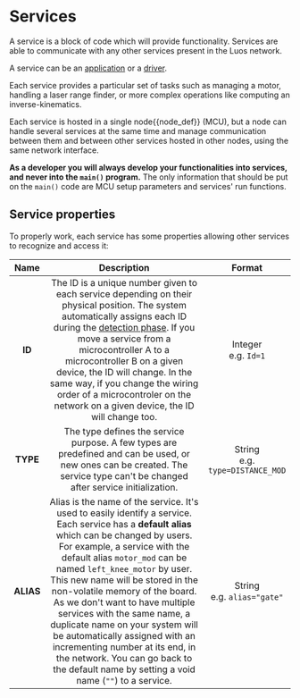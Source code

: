 # Services

A service is a block of code which will provide functionality. Services are able to communicate with any other services present in the Luos network.

A service can be an [application](./services/create-services.html#apps-guidelines) or a [driver](./services/create-services.html#drivers-guidelines).

Each service provides a particular set of tasks such as managing a motor, handling a laser range finder, or more complex operations like computing an inverse-kinematics.

Each service is hosted in a single <span className="cust_tooltip">node<span className="cust_tooltiptext">{{node_def}}</span></span> (MCU), but a node can handle several services at the same time and manage communication between them and between other services hosted in other nodes, using the same network interface.

**As a developer you will always develop your functionalities into services, and never into the `main()` program.** The only information that should be put on the `main()` code are MCU setup parameters and services' run functions.

## Service properties

To properly work, each service has some properties allowing other services to recognize and access it:

|   Name    |                                                                                                                                                                                                                                                                                         Description                                                                                                                                                                                                                                                                                         |                Format                |
| :-------: | :-----------------------------------------------------------------------------------------------------------------------------------------------------------------------------------------------------------------------------------------------------------------------------------------------------------------------------------------------------------------------------------------------------------------------------------------------------------------------------------------------------------------------------------------------------------------------------------------: | :----------------------------------: |
|  **ID**   |                                                                 The ID is a unique number given to each service depending on their physical position. The system automatically assigns each ID during the [detection phase](../overview/general-basics.html#service-detection). If you move a service from a microcontroller A to a microcontroller B on a given device, the ID will change. In the same way, if you change the wiring order of a microcontroler on the network on a given device, the ID will change too.                                                                  |       Integer<br />e.g. `Id=1`       |
| **TYPE**  |                                                                                                                                                                                                        The type defines the service purpose. A few types are predefined and can be used, or new ones can be created. The service type can't be changed after service initialization.                                                                                                                                                                                                        | String<br />e.g. `type=DISTANCE_MOD` |
| **ALIAS** | Alias is the name of the service. It's used to easily identify a service. Each service has a **default alias** which can be changed by users. For example, a service with the default alias `motor_mod` can be named `left_knee_motor` by user. This new name will be stored in the non-volatile memory of the board. As we don't want to have multiple services with the same name, a duplicate name on your system will be automatically assigned with an incrementing number at its end, in the network. You can go back to the default name by setting a void name (`""`) to a service. |   String<br />e.g. `alias="gate"`    |

